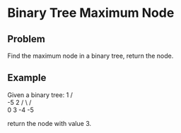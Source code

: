 Binary Tree Maximum Node
===

## Problem

Find the maximum node in a binary tree, return the node.


## Example

Given a binary tree:
     1
   /   \
 -5     2
 / \   /  \
0   3 -4  -5 

return the node with value 3.